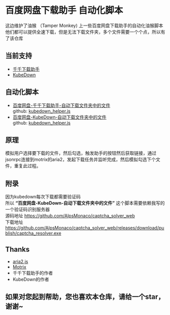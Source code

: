 # 百度网盘下载助手 自动化脚本

这边维护了油猴 （Tamper Monkey) 上一些百度网盘下载助手的自动化油猴脚本  
他们都可以提供全速下载，但是无法下载文件夹，多个文件需要一个个点，所以有了该仓库


## 当前支持
* [千千下载助手](https://greasyfork.org/zh-CN/scripts/463171-%E7%99%BE%E5%BA%A6%E7%BD%91%E7%9B%98%E5%8D%83%E5%8D%83%E4%B8%8B%E8%BD%BD%E5%8A%A9%E6%89%8B) 
* [KubeDown](https://greasyfork.org/zh-CN/scripts/463832-%E7%99%BE%E5%BA%A6%E7%BD%91%E7%9B%98%E4%B8%8D%E9%99%90%E9%80%9F%E4%B8%8B%E8%BD%BD-kubedown)

## 自动化脚本

* [百度网盘-千千下载助手-自动下载文件夹中的文件](https://greasyfork.org/zh-CN/scripts/469709-%E7%99%BE%E5%BA%A6%E7%BD%91%E7%9B%98-%E5%8D%83%E5%8D%83%E4%B8%8B%E8%BD%BD%E5%8A%A9%E6%89%8B-%E8%87%AA%E5%8A%A8%E4%B8%8B%E8%BD%BD%E6%96%87%E4%BB%B6%E5%A4%B9%E4%B8%AD%E7%9A%84%E6%96%87%E4%BB%B6)  
github: [kubedown_helper.js](https://github.com/AlpsMonaco/PanAutoHelper/blob/main/qianqian_helper.js)
* [百度网盘-KubeDown-自动下载文件夹中的文件 ](https://greasyfork.org/zh-CN/scripts/469845-%E7%99%BE%E5%BA%A6%E7%BD%91%E7%9B%98-kubedown-%E8%87%AA%E5%8A%A8%E4%B8%8B%E8%BD%BD%E6%96%87%E4%BB%B6%E5%A4%B9%E4%B8%AD%E7%9A%84%E6%96%87%E4%BB%B6)  
github: [kubedown_helper.js](https://github.com/AlpsMonaco/PanAutoHelper/blob/main/kubedown_helper.js)


## 原理
模拟用户选择要下载的文件，然后勾选，触发助手的按钮然后获取链接，通过jsonrpc连接到motrix的aria2，发起下载任务并监听完成，然后模拟勾选下个文件，重复此过程。

## 附录
因为kubedown每次下载都需要验证码  
所以 **“百度网盘-KubeDown-自动下载文件夹中的文件”** 这个脚本需要依赖我写的一个验证码识别服务器  
源码地址 https://github.com/AlpsMonaco/captcha_solver_web  
下载地址 https://github.com/AlpsMonaco/captcha_solver_web/releases/download/publish/captcha_resolver.exe


## Thanks
* [aria2.js](https://github.com/sonnyp/aria2.js/)
* [Motrix](https://github.com/agalwood/Motrix)
* 千千下载助手的作者
* KubeDown的作者



## 如果对您起到帮助，您也喜欢本仓库，请给一个star，谢谢~